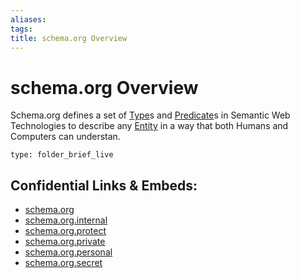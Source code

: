 ```yaml
---
aliases: 
tags: 
title: schema.org Overview
---
```

# schema.org Overview

Schema.org defines a set of [Type](schema.org/Type.md)s and [Predicate](schema.org/Predicate.md)s in Semantic Web Technologies to describe any [Entity](schema.org/Entity.md)  in a way that both Humans and Computers can understan. 

```ccard
type: folder_brief_live
```
 


## Confidential Links & Embeds: 
- [schema.org](../_public/schema.org.md) 
- [schema.org.internal](../_internal/schema.org.internal.md) 
- [schema.org.protect](../_protect/schema.org.protect.md) 
- [schema.org.private](../_private/schema.org.private.md) 
- [schema.org.personal](../_personal/schema.org.personal.md) 
- [schema.org.secret](../_secret/schema.org.secret.md)

